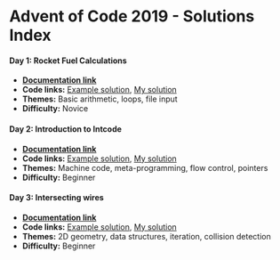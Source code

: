 # Advent of Code 2019 - Solutions Index

#### Day 1: Rocket Fuel Calculations

* [**Documentation link**](day_01.md)
* **Code links:**
  [Example solution](../src/aoc_2019_standalone/day_01.py),
  [My solution](../src/aoc_2019/day_01.py)
* **Themes:** Basic arithmetic, loops, file input
* **Difficulty:** Novice

#### Day 2: Introduction to Intcode

* [**Documentation link**](day_02.md)
* **Code links:**
  [Example solution](../src/aoc_2019_standalone/day_02.py),
  [My solution](../src/aoc_2019/day_02.py)
* **Themes:** Machine code, meta-programming, flow control, pointers
* **Difficulty:** Beginner

#### Day 3: Intersecting wires

* [**Documentation link**](day_03.md)
* **Code links:**
  [Example solution](../src/aoc_2019_standalone/day_03.py),
  [My solution](../src/aoc_2019/day_03.py)
* **Themes:** 2D geometry, data structures, iteration, collision detection
* **Difficulty:** Beginner
